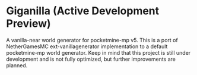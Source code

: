 # Giganilla (Active Development Preview)
A vanilla-near world generator for pocketmine-mp v5. This is a port of NetherGamesMC ext-vanillagenerator implementation to a default pocketmine-mp world generator. Keep in mind that this project is still under development and is not fully optimized, but further improvements are planned.
